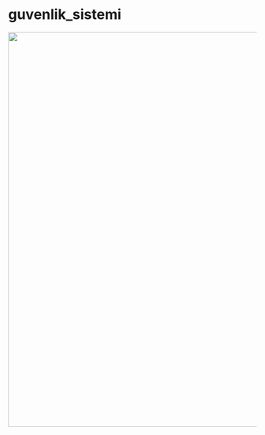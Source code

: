 # guvenlik_sistemi

<p align="left">
  <img src="https://user-images.githubusercontent.com/64609951/191979304-bbe5563b-d321-4ee0-bb5c-f15634300277.png" width="800">
</p>
